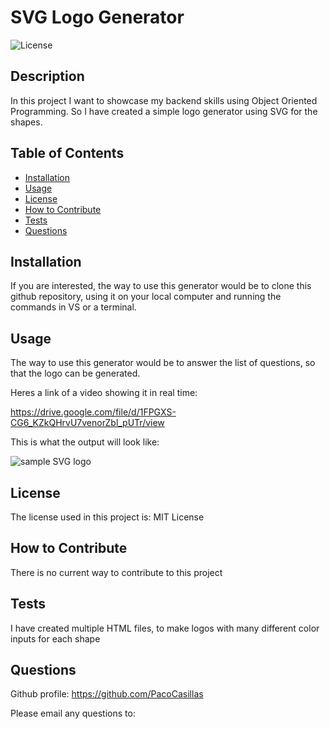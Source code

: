 # SVG Logo Generator

![License](https://img.shields.io/badge/license-MIT%20License-lightblue.svg)

## Description

In this project I want to showcase my backend skills using Object Oriented Programming. So I have created a simple logo generator using SVG for the shapes.

## Table of Contents

- [Installation](#installation)
- [Usage](#usage)
- [License](#license)
- [How to Contribute](#how-to-contribute)
- [Tests](#tests)
- [Questions](#questions)

## Installation

If you are interested, the way to use this generator would be to clone this github repository, using it on your local computer and running the commands in VS or a terminal.

## Usage

The way to use this generator would be to answer the list of questions, so that the logo can be generated.

Heres a link of a video showing it in real time:

https://drive.google.com/file/d/1FPGXS-CG6_KZkQHrvU7venorZbl_pUTr/view

This is what the output will look like:

![sample SVG logo](/SVG-logo-generator/lib/sampleIMG.png)

## License

The license used in this project is: MIT License

## How to Contribute

There is no current way to contribute to this project

## Tests

I have created multiple HTML files, to make logos with many different color inputs for each shape

## Questions

Github profile: https://github.com/PacoCasillas

Please email any questions to:
